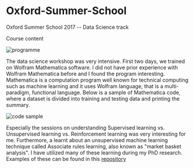 # Oxford-Summer-School
Oxford Summer School 2017 -- Data Science track

Course content


![programme](https://user-images.githubusercontent.com/3594049/53425794-5efab880-39ee-11e9-8919-a720422e7891.png)

The data science workshop was very intensive. First two days, we trained on Wolfram Mathematica software. 
I did not have prior experience with Wolfram Mathematica before and I found the program interesting. 
Mathematica is a computation program well known for technical computing such as machine learning and it uses Wolfram language, that is a multi-paradigm, functional language. 
Below is a sample of Mathematica code, where a dataset is divided into training and testing data and printing the summary. 
 
![code sample](https://user-images.githubusercontent.com/3594049/53425955-b6992400-39ee-11e9-867d-dd7d09c7e505.png)


Especially the sessions on understanding Supervised learning vs. Unsupervised learning vs. Reinforcement learning was very interesting for me. 
Furthermore, a learnt about an unsupervised machine learning technique called Associate rules learning, also known as "market basket analysis".
I have utilized many of these learning during my PhD research. Examples of these can be found in this [repository](https://github.com/sgizm/PhD-ML-analyses-)

